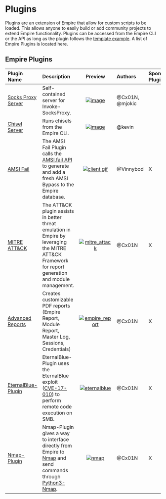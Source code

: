 # Plugins

Plugins are an extension of Empire that allow for custom scripts to be loaded. This allows anyone to easily build or add community projects to extend Empire functionality. Plugins can be accessed from the Empire CLI or the API as long as the plugin follows the [template example](https://github.com/BC-SECURITY/Empire/blob/master/empire/server/plugins/example.py). A list of Empire Plugins is located here.

## Empire Plugins

| Plugin Name | Description | Preview | Authors | Sponsor Plugin |
| :--- | :--- | :---: | :--- | :--- |
| [Socks Proxy Server](https://github.com/BC-SECURITY/SocksProxyServer-Plugin) | Self-contained server for Invoke-SocksProxy. | [![image](https://user-images.githubusercontent.com/20302208/120247213-8ffa7100-c227-11eb-8a7a-5f0de195f2e9.gif)](https://user-images.githubusercontent.com/20302208/120247213-8ffa7100-c227-11eb-8a7a-5f0de195f2e9.gif) | @Cx01N, @mjokic |  |
| [Chisel Server](https://github.com/BC-SECURITY/ChiselServer-Plugin) | Runs chisels from the Empire CLI. | [![image](https://user-images.githubusercontent.com/20302208/120249004-3c3f5600-c22e-11eb-962c-c9107c77b624.gif)](https://user-images.githubusercontent.com/20302208/120249004-3c3f5600-c22e-11eb-962c-c9107c77b624.gif) | @kevin |  |
| [AMSI Fail](https://github.com/BC-SECURITY/AmsiFail-Plugin) | The AMSI Fail Plugin calls the [AMSI.fail API](https://github.com/Flangvik/AMSI.fail) to generate and add a fresh AMSI Bypass to the Empire database. | [![client gif](https://user-images.githubusercontent.com/9831420/119946884-f2afec00-bf4b-11eb-9267-5aff2d45e4ba.gif)](https://user-images.githubusercontent.com/9831420/119946884-f2afec00-bf4b-11eb-9267-5aff2d45e4ba.gif) | @Vinnybod | X |
| [MITRE ATT&CK](https://github.com/BC-SECURITY/Attack-Plugin) | The ATT&CK plugin assists in better threat emulation in Empire by leveraging the MITRE ATT&CK Framework for report generation and module management. | [![mitre\_attack](https://user-images.githubusercontent.com/20302208/122619115-8acd5c80-d044-11eb-8798-142afb07874f.gif)](https://user-images.githubusercontent.com/20302208/122619115-8acd5c80-d044-11eb-8798-142afb07874f.gif) | @Cx01N | X |
| [Advanced Reports](https://github.com/BC-SECURITY/Report-Generation-Plugin) | Creates customizable PDF reports \(Empire Report, Module Report, Master Log, Sessions, Credentials\) | [![empire\_report](https://user-images.githubusercontent.com/20302208/122622654-36c77580-d04e-11eb-81fa-d0acc0ac5ece.gif)](https://user-images.githubusercontent.com/20302208/122622654-36c77580-d04e-11eb-81fa-d0acc0ac5ece.gif) | @Cx01N | X |
| [EternalBlue-Plugin](https://github.com/BC-SECURITY/EternalBlue-Plugin) | EternalBlue-Plugin uses the EternalBlue exploit \([CVE-17-010](https://docs.microsoft.com/en-us/security-updates/securitybulletins/2017/ms17-010)\) to perform remote code execution on SMB. | [![eternalblue](https://user-images.githubusercontent.com/20302208/121796319-e1621300-cbcc-11eb-906d-dd73e9ea1035.gif)](https://user-images.githubusercontent.com/20302208/121796319-e1621300-cbcc-11eb-906d-dd73e9ea1035.gif) | @Cx01N | X |
| [Nmap-Plugin](https://github.com/BC-SECURITY/Nmap-Plugin) | Nmap-Plugin gives a way to interface directly from Empire to [Nmap](https://nmap.org/) and send commands through [Python3-Nmap](https://github.com/nmmapper/python3-nmap). | [![nmap](https://user-images.githubusercontent.com/20302208/120945236-1feb5f80-c6ed-11eb-9ca3-160c66d4c447.gif)](https://user-images.githubusercontent.com/20302208/120945236-1feb5f80-c6ed-11eb-9ca3-160c66d4c447.gif) | @Cx01N | X |

